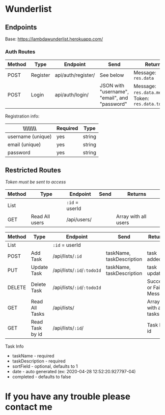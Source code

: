 # Wunderlist

## Endpoints

Base: https://lambdawunderlist.herokuapp.com/

### Auth Routes

| Method | Type     | Endpoint                   | Send                                          | Returns                                              |
| ------ | -------- | -------------------------- | -----------------------------------           | ---------------------------------------------------- |
| POST   | Register | api/auth/register/         | See below                                     | Message: `res.data`                                  |
| POST   | Login    | api/auth/login/            | JSON with "username", "email", and "password" | Message: `res.data.message`, Token: `res.data.token` |

Registration info:

| \\\\\\\\\\\\\\\   | Required | Type   |
| ----------------- | -------- | ------ |
| username (unique) | yes      | string |
| email (unique)    | yes      | string |
| password          | yes      | string |

## Restricted Routes

_Token must be sent to access_

| Method | Type             | Endpoint                   | Send                      | Returns                 |
| ------ | ---------------  | -------------------------- | ------------------------- | ----------------------- |
| List   |                  | `:id` = userId             |                           |                         |
| GET    | Read All users   | /api/users/                |                           | Array with all users    |


| Method | Type            | Endpoint                   | Send                      | Returns                 |
| ------ | --------------- | -------------------------- | ------------------------- | ----------------------- |
| List   |                 | `:id` = userId             |                           |                         |
| POST   | Add Task        | /api/lists/`:id`           | taskName, taskDescription | task added              |
| PUT    | Update Task     | /api/lists/`:id`/`:todoId` | taskName, taskDescription | task updated            |
| DELETE | Delete Task     | /api/lists/`:id`/`:todoId` |                           | Success or Fail Message |
| GET    | Read All Tasks  | /api/lists/                |                           | Array with all tasks    |
| GET    | Read Task by id | /api/lists/`:id`/          |                           | Task by id              |

Task Info

- taskName - required
- taskDescription - required
- sortField - optional, defaults to 1
- date - auto generated (ex: 2020-04-28 12:52:20.927797-04)
- completed - defaults to false

# If you have any trouble please contact me
